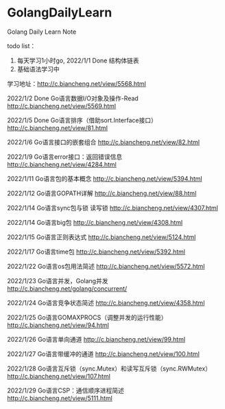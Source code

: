 # GolangDailyLearn
Golang Daily Learn Note

todo list：
 1. 每天学习1小时go, 2022/1/1 Done 结构体链表
 2. 基础语法学习中

学习地址：http://c.biancheng.net/view/5568.html

2022/1/2 Done Go语言数据I/O对象及操作-Read
http://c.biancheng.net/view/5569.html

2022/1/5 Done Go语言排序（借助sort.Interface接口）
http://c.biancheng.net/view/81.html

2022/1/6 Go语言接口的嵌套组合
http://c.biancheng.net/view/82.html

2022/1/9 Go语言error接口：返回错误信息
http://c.biancheng.net/view/4284.html

2022/1/11 Go语言包的基本概念
http://c.biancheng.net/view/5394.html

2022/1/12 Go语言GOPATH详解
http://c.biancheng.net/view/88.html

2022/1/14 Go语言sync包与锁 读写锁
http://c.biancheng.net/view/4307.html

2022/1/14 Go语言big包
http://c.biancheng.net/view/4308.html

2022/1/15 Go语言正则表达式
http://c.biancheng.net/view/5124.html

2022/1/17 Go语言time包
http://c.biancheng.net/view/5392.html

2022/1/22 Go语言os包用法简述
http://c.biancheng.net/view/5572.html

2022/1/23 Go语言并发，Golang并发
http://c.biancheng.net/golang/concurrent/

2022/1/24 Go语言竞争状态简述
http://c.biancheng.net/view/4358.html

2022/1/25 Go语言GOMAXPROCS（调整并发的运行性能）
http://c.biancheng.net/view/94.html

2022/1/26 Go语言单向通道
http://c.biancheng.net/view/99.html

2022/1/27 Go语言带缓冲的通道
http://c.biancheng.net/view/100.html

2022/1/28 Go语言互斥锁（sync.Mutex）和读写互斥锁（sync.RWMutex）
http://c.biancheng.net/view/107.html

2022/1/29 Go语言CSP：通信顺序进程简述
http://c.biancheng.net/view/5111.html